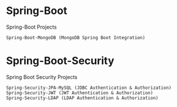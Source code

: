 # Spring-Boot
Spring-Boot Projects 

	Spring-Boot-MongoDB (MongoDB Spring Boot Integration)

# Spring-Boot-Security
 Spring Boot Security Projects
 
	Spring-Security-JPA-MySQL (JDBC Authentication & Authorization)							
	Spring-Security-JWT (JWT Authentication & Authorization)
	Spring-Security-LDAP (LDAP Authentication & Authorization) 
	
	
